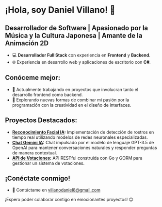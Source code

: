 # ¡Hola, soy Daniel Villano! 👋

## Desarrollador de Software | Apasionado por la Música y la Cultura Japonesa | Amante de la Animación 2D

- 💻 **Desarrollador Full Stack** con experiencia en **Frontend** y **Backend**.
- 🌐 Experiencia en desarrollo web y aplicaciones de escritorio con **C#**.

## Conóceme mejor:

- 🚀 Actualmente trabajando en proyectos que involucran tanto el desarrollo frontend como backend.
- 🎨 Explorando nuevas formas de combinar mi pasión por la programación con la creatividad en el diseño de interfaces.
## Proyectos Destacados:

- **[Reconocimiento Facial IA](https://github.com/xDani-v/reconocimiento_facial_IA):** Implementación de detección de rostros en tiempo real utilizando modelos de redes neuronales especializadas.
- **[Chat Gemini IA](https://github.com/xDani-v/chat_ia_gemini):** Chat impulsado por el modelo de lenguaje GPT-3.5 de OpenAI para mantener conversaciones naturales y responder preguntas de manera contextual.
- **[API de Votaciones](https://github.com/xDani-v/api_apk_votaciones):** API RESTful construida con Go y GORM para gestionar un sistema de votaciones.

## ¡Conéctate conmigo!

- 📧 Contáctame en [villanodaniel8@gmail.com](mailto:villanodaniel8@gmail.com)

¡Espero poder colaborar contigo en emocionantes proyectos! 😊

